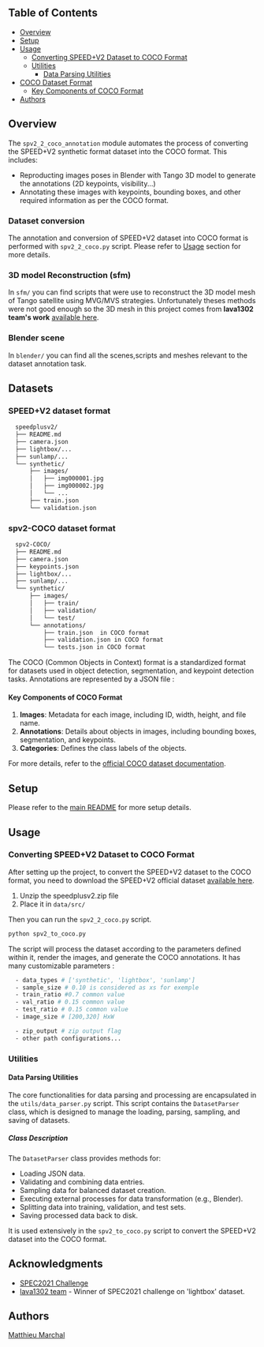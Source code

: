 ## Table of Contents

- [Overview](#overview)
- [Setup](#setup)
- [Usage](#usage)
  - [Converting SPEED+V2 Dataset to COCO Format](#converting-speedv2-dataset-to-coco-format)
  - [Utilities](#utilities)
    - [Data Parsing Utilities](#data-parsing-utilities)
- [COCO Dataset Format](#coco-dataset-format)
  - [Key Components of COCO Format](#key-components-of-coco-format)
- [Authors](#authors)

## Overview

The `spv2_2_coco_annotation` module automates the process of converting the SPEED+V2 synthetic format dataset into the COCO format. This includes:
- Reproducting images poses in Blender with Tango 3D model to generate the annotations (2D keypoints, visibility...)
- Annotating these images with keypoints, bounding boxes, and other required information as per the COCO format.
### Dataset conversion

The annotation and conversion of SPEED+V2 dataset into COCO format is performed with `spv2_2_coco.py` script. Please refer to [Usage](##Usage) section for more details.
### 3D model Reconstruction (sfm)
In `sfm/` you can find scripts that were use to reconstruct the 3D model mesh of Tango satellite using MVG/MVS strategies. Unfortunately theses methods were not good enough so the 3D mesh in this project comes from **lava1302 team's work** [available here](https://github.com/willer94/lava1302).
### Blender scene
In `blender/` you can find all the scenes,scripts and meshes relevant to the dataset annotation task.
## Datasets
### SPEED+V2 dataset format 

```bash
  speedplusv2/
  ├── README.md
  ├── camera.json
  ├── lightbox/...
  ├── sunlamp/...
  └── synthetic/
      ├── images/
      │   ├── img000001.jpg
      │   ├── img000002.jpg
      │   └── ...
      ├── train.json
      └── validation.json
```
### spv2-COCO dataset format

```bash
  spv2-COCO/
  ├── README.md
  ├── camera.json
  ├── keypoints.json
  ├── lightbox/...
  ├── sunlamp/...
  └── synthetic/
      ├── images/
      │   ├── train/
      │   ├── validation/
      │   └── test/
      └── annotations/
          ├── train.json  in COCO format
          ├── validation.json in COCO format
          └── tests.json in COCO format
```
The COCO (Common Objects in Context) format is a standardized format for datasets used in object detection, segmentation, and keypoint detection tasks. Annotations are represented by a JSON file :  

#### Key Components of COCO Format

1. **Images**: Metadata for each image, including ID, width, height, and file name.
2. **Annotations**: Details about objects in images, including bounding boxes, segmentation, and keypoints.
3. **Categories**: Defines the class labels of the objects.

For more details, refer to the [official COCO dataset documentation](https://cocodataset.org/#format-data).

## Setup

Please refer to the [main README](../README.md) for more setup details.

## Usage

### Converting SPEED+V2 Dataset to COCO Format

After setting up the project, to convert the SPEED+V2 dataset to the COCO format, you need to download the SPEED+V2 official dataset [available here](https://zenodo.org/records/5588480). 

  1. Unzip the speedplusv2.zip file
  2. Place it in `data/src/`

Then you can run the `spv2_2_coco.py` script. 

```bash
python spv2_to_coco.py
```

The script will process the dataset according to the parameters defined within it, render the images, and generate the COCO annotations. It has many customizable parameters : 

  ```bash 
    - data_types # ['synthetic', 'lightbox', 'sunlamp']
    - sample_size # 0.10 is considered as xs for exemple
    - train_ratio #0.7 common value
    - val_ratio # 0.15 common value
    - test_ratio # 0.15 common value
    - image_size # [200,320] HxW

    - zip_output # zip output flag
    - other path configurations...
  ```

### Utilities

#### Data Parsing Utilities

The core functionalities for data parsing and processing are encapsulated in the `utils/data_parser.py` script. This script contains the `DatasetParser` class, which is designed to manage the loading, parsing, sampling, and saving of datasets.

##### Class Description

The `DatasetParser` class provides methods for:
- Loading JSON data.
- Validating and combining data entries.
- Sampling data for balanced dataset creation.
- Executing external processes for data transformation (e.g., Blender).
- Splitting data into training, validation, and test sets.
- Saving processed data back to disk.

It is used extensively in the `spv2_to_coco.py` script to convert the SPEED+V2 dataset into the COCO format.

## Acknowledgments 
- [SPEC2021 Challenge](https://kelvins.esa.int/pose-estimation-2021/home/)
- [lava1302 team](https://github.com/willer94/lava1302) - Winner of  SPEC2021 challenge on 'lightbox' dataset.

## Authors
[Matthieu Marchal](https://github.com/boijuny)
